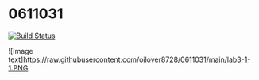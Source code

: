 # 0611031
[![Build Status](https://travis-ci.com/oilover8728/0611031.svg?branch=main)](https://travis-ci.com/oilover8728/0611031)

![Image text]https://raw.githubusercontent.com/oilover8728/0611031/main/lab3-1-1.PNG

